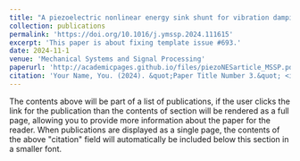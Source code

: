 ```yaml
---
title: "A piezoelectric nonlinear energy sink shunt for vibration damping"
collection: publications
permalink: 'https://doi.org/10.1016/j.ymssp.2024.111615'
excerpt: 'This paper is about fixing template issue #693.'
date: 2024-11-1
venue: 'Mechanical Systems and Signal Processing'
paperurl: 'http://academicpages.github.io/files/piezoNESarticle_MSSP.pdf'
citation: 'Your Name, You. (2024). &quot;Paper Title Number 3.&quot; <i>GitHub Journal of Bugs</i>. 1(3).'
---
```


The contents above will be part of a list of publications, if the user clicks the link for the publication than the contents of section will be rendered as a full page, allowing you to provide more information about the paper for the reader. When publications are displayed as a single page, the contents of the above "citation" field will automatically be included below this section in a smaller font.
